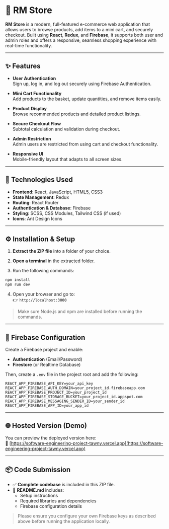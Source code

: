 # 🛒 RM Store

**RM Store** is a modern, full-featured e-commerce web application that allows users to browse products, add items to a mini cart, and securely checkout. Built using **React**, **Redux**, and **Firebase**, it supports both user and admin roles and offers a responsive, seamless shopping experience with real-time functionality.

---

## ✨ Features

- **User Authentication**  
  Sign up, log in, and log out securely using Firebase Authentication.

- **Mini Cart Functionality**  
  Add products to the basket, update quantities, and remove items easily.

- **Product Display**  
  Browse recommended products and detailed product listings.

- **Secure Checkout Flow**  
  Subtotal calculation and validation during checkout.

- **Admin Restriction**  
  Admin users are restricted from using cart and checkout functionality.

- **Responsive UI**  
  Mobile-friendly layout that adapts to all screen sizes.

---

## 🧰 Technologies Used

- **Frontend**: React, JavaScript, HTML5, CSS3  
- **State Management**: Redux  
- **Routing**: React Router  
- **Authentication & Database**: Firebase  
- **Styling**: SCSS, CSS Modules, Tailwind CSS (if used)  
- **Icons**: Ant Design Icons

---

## ⚙️ Installation & Setup

1. **Extract the ZIP file** into a folder of your choice.

2. **Open a terminal** in the extracted folder.

3. Run the following commands:

```bash
npm install
npm run dev
```

4. Open your browser and go to:  
   👉 `http://localhost:3000`

> Make sure Node.js and npm are installed before running the commands.

---

## 🔐 Firebase Configuration

Create a Firebase project and enable:

- **Authentication** (Email/Password)
- **Firestore** (or Realtime Database)

Then, create a `.env` file in the project root and add the following:

```env
REACT_APP_FIREBASE_API_KEY=your_api_key
REACT_APP_FIREBASE_AUTH_DOMAIN=your_project_id.firebaseapp.com
REACT_APP_FIREBASE_PROJECT_ID=your_project_id
REACT_APP_FIREBASE_STORAGE_BUCKET=your_project_id.appspot.com
REACT_APP_FIREBASE_MESSAGING_SENDER_ID=your_sender_id
REACT_APP_FIREBASE_APP_ID=your_app_id
```

---

## 🌐 Hosted Version (Demo)

You can preview the deployed version here:  
🔗 [https://software-engineering-project-tawny.vercel.app](https://software-engineering-project-tawny.vercel.app)

---

## 📦 Code Submission

- ✅ **Complete codebase** is included in this ZIP file.
- 📄 **README.md** includes:
  - Setup instructions
  - Required libraries and dependencies
  - Firebase configuration details

> Please ensure you configure your own Firebase keys as described above before running the application locally.
